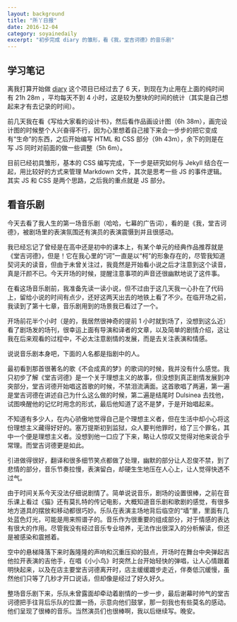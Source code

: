 ```yaml
---
layout: background
title: "所丫日报" 
date: 2016-12-04 
category: soyainedaily 
excerpt: "初步完成 diary 的雏形，看《我，堂吉诃德》的音乐剧"
---
```


## 学习笔记

离我打算开始做 [diary](https://github.com/soyaine/diary) 这个项目已经过去了 6 天，到现在为止用在上面的纯时间有 21h 28m ，平均每天不到 4 小时，这是较为整块的时间的统计（其实是自己想起来才有去记录的时间）。

前几天我在看《写给大家看的设计书》，然后看作品画设计图（6h 38m），画完设计图的时候整个人兴奋得不行，因为心里想着自己接下来会一步步的把它变成有“生命”的东西，之后开始编写 HTML 和 CSS 部分（9h 43m），余下的则是在写 JS 同时对前面的做一些调整（5h 6m）。

目前已经初具雏形，基本的 CSS 编写完成，下一步是研究如何与 Jekyll 结合在一起，用比较好的方式来管理 Markdown 文件，其次是思考一些 JS 的事件逻辑。其实 JS 和 CSS 是两个思路，之后我的重点就是 JS 部分。

## 看音乐剧

今天去看了我人生的第一场音乐剧（哈哈，七幕的广告词），看的是《我，堂吉诃德》，被剧场里的表演氛围还有演员的表演震慑到并且很感动。

我已经忘记了曾经是在高中还是初中的课本上，有某个单元的经典作品推荐就是《堂吉诃德》，但是！它在我心里的“诃”一直是以“柯”的形象存在的，尽管我知道契诃夫的读音，但由于未曾关注过，我竟然是开始看小说之后才注意到这个读音，真是汗颜不已。今天开场的时候，提醒注意事项的声音还很幽默地说了这件事。

在看这场音乐剧前，我准备先读一读小说，但不过由于这几天我一心扑在了代码上，留给小说的时间有点少，还好这两天出去的地铁上看了不少。在临开场之前，我读到了第十七章，音乐剧用到的场景我已看过了一个。

开场前花半个小时（是的，我居然很神奇的提前 1 小时就到场了，没想到这么近）看了剧场发的场刊，很幸运上面有导演和译者的文章，以及简单的剧情介绍，这让我在后来观看的过程中，不必太注意剧情的发展，而是去关注表演和情感。

说说音乐剧本身吧，下面的人名都是指剧中的人。

最初看到那首很著名的歌《不会成真的梦》的歌词的时候，我并没有什么感觉。我只初步了解《堂吉诃德》是一个关于理想主义的故事，但没想到真正剧情发展到冲突部分，堂吉诃德开始唱这首歌的时候，不禁泪流满面。这首歌唱了两遍，第一遍是堂吉诃德在讲述自己为什么这么做的时候，第二遍是结尾时 Dulsinea 去找他，试图唤醒他的记忆时用念的形式，最后他知道了这不是梦，于是开始唱起来。

不知道有多少人，在内心骄傲地觉得自己是个理想主义者，但在生活中却小心将这份理想主义藏得好好的。塞万提斯初到监狱，众人要判他罪时，给了三个罪名，其中一个便是理想主义者。没想到他一口应了下来，略让人惊叹又觉得对他来说合乎常理。而堂吉诃德更是如此。

引进做得很好，翻译和很多细节笑点都做了处理，幽默的部分让人忍俊不禁，到了悲情的部分，音乐节奏拉慢，表演留白，却硬生生地压在人心上，让人觉得快透不过气。

由于时间关系今天没法仔细说剧情了。简单说说音乐，剧场的设置很棒，之前在音乐课上看过《猫》还有莫扎特的传记电影，大概知道音乐剧和歌剧的感觉，有很多地方道具的摆放和移动都很巧妙。乐队在表演主场地背后临空的“墙”里，里面有几处蓝色灯光，可能是用来照谱子的。音乐作为很重要的组成部分，对于情感的表达有很大的作用。尽管我没有经过音乐专业培养，无法作出很深入的分析解读，但还是被感染和震撼着。

空中的悬梯降落下来时轰隆隆的声响和沉重压抑的鼓点，开场时在舞台中央弹起吉他拉开表演的吉他手，在唱《小小鸟》时突然上台开始轻快的弹唱，让人心情跟着明快起来，以及在店主要堂吉诃德离开时，店主缓缓踱步走近，伴奏低沉缓慢，虽然他们只等了几秒才开口说话，但却像是经过了好久好久。

整场音乐剧下来，乐队未曾露面却牵动着剧情的一步一步，最后谢幕时帅气的堂吉诃德把手往背后乐队的位置一扬，示意向他们鼓掌，那一刻我也有些莫名的感动。他们呈现了很棒的音乐。当然演员们也很棒啊，我以后继续写。晚安。